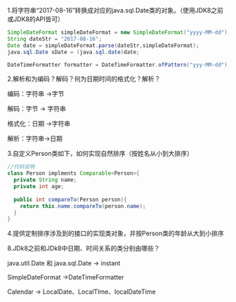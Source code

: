1.将字符串“2017-08-16”转换成对应的java.sql.Date类的对象。（使用JDK8之前或JDK8的API皆可）

```java
SimpleDateFormat simpleDateFormat = new SimpleDateFormat("yyyy-MM-dd");
String dateStr = "2017-08-16";
Date date = simpleDateFormat.parse(dateStr,simpleDateFormat);
java.sql.Date sDate = (java.sql.date)date;	

DateTimeFormatter formatter = DateTimeFormatter.ofPattern("yyy-MM-dd");

```



2.解析和为编码？解码？何为日期时间的格式化？解析？

编码：字符串 ->字节

解码：字节 -> 字符串

格式化：日期 ->字符串

解析：字符串->日期





3.自定义Person类如下，如何实现自然排序（按姓名从小到大排序）

```java
//代码说明
class Person implments Comparable<Person>{
  private String name;
  private int age;
  
  public int compareTo(Person person){
    return this.name.compareTo(person.name);
  }
}


```



4.提供定制排序涉及到的接口的实现类对象，并按Person类的年龄从大到小排序

8.JDk8之前和JDk8中日期、时间关系的类分别由哪些？

java.util.Date 和 java.sql.Date  -> instant

SimpleDateFormat  ->DateTimeFormatter

Calendar -> LocalDate、LocalTIme、localDateTime